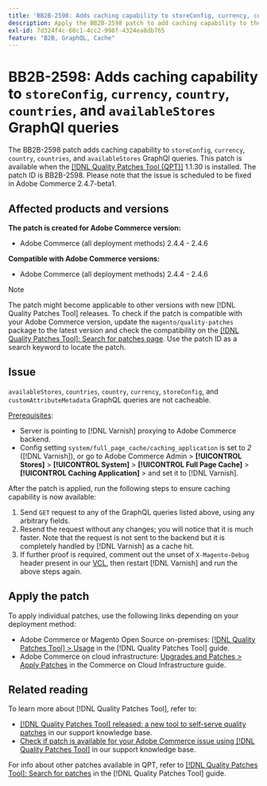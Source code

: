 ```yaml
---
title: 'BB2B-2598: Adds caching capability to storeConfig, currency, country, countries, availableStores GraphQl queries'
description: Apply the BB2B-2598 patch to add caching capability to the storeConfig, currency, country, countries, and availableStores GraphQl queries.
exl-id: 7d324f4c-60c1-4cc2-998f-4324ea8db765
feature: "B2B, GraphQL, Cache"
---
```

# BB2B-2598: Adds caching capability to `storeConfig`, `currency`, `country`, `countries`, and `availableStores` GraphQl queries

The BB2B-2598 patch adds caching capability to `storeConfig`, `currency`, `country`, `countries`, and `availableStores` GraphQl queries. This patch is available when the [[!DNL Quality Patches Tool (QPT)]](/help/announcements/adobe-commerce-announcements/magento-quality-patches-released-new-tool-to-self-serve-quality-patches.md) 1.1.30 is installed. The patch ID is BB2B-2598. Please note that the issue is scheduled to be fixed in Adobe Commerce 2.4.7-beta1.

## Affected products and versions

**The patch is created for Adobe Commerce version:**

* Adobe Commerce (all deployment methods) 2.4.4 - 2.4.6 

**Compatible with Adobe Commerce versions:**

* Adobe Commerce (all deployment methods) 2.4.4 - 2.4.6

>[!NOTE]
>
>The patch might become applicable to other versions with new [!DNL Quality Patches Tool] releases. To check if the patch is compatible with your Adobe Commerce version, update the `magento/quality-patches` package to the latest version and check the compatibility on the [[!DNL Quality Patches Tool]: Search for patches page](https://experienceleague.adobe.com/tools/commerce-quality-patches/index.html). Use the patch ID as a search keyword to locate the patch.

## Issue

`availableStores`, `countries`, `country`, `currency`, `storeConfig`, and `customAttributeMetadata` GraphQL queries are not cacheable.

<u>Prerequisites</u>:

* Server is pointing to [!DNL Varnish] proxying to Adobe Commerce backend.
* Config setting `system/full_page_cache/caching_application` is set to *2* ([!DNL Varnish]), or go to Adobe Commerce Admin > **[!UICONTROL Stores]** > **[!UICONTROL System]** > **[!UICONTROL Full Page Cache]** > **[!UICONTROL Caching Application]** > and set it to [!DNL Varnish].

After the patch is applied, run the following steps to ensure caching capability is now available:

1. Send `GET` request to any of the GraphQL queries listed above, using any arbitrary fields.
1. Resend the request without any changes; you will notice that it is much faster. Note that the request is not sent to the backend but it is completely handled by [!DNL Varnish] as a cache hit.
1. If further proof is required, comment out the unset of `X-Magento-Debug` header present in our [VCL](https://github.com/magento-commerce/magento2ce/blob/026e5b29a5edfd619bbdea62d636b3cab2ea03b4/app/code/Magento/PageCache/etc/varnish6.vcl#L227), then restart [!DNL Varnish] and run the above steps again.

## Apply the patch

To apply individual patches, use the following links depending on your deployment method:

* Adobe Commerce or Magento Open Source on-premises: [[!DNL Quality Patches Tool] > Usage](https://experienceleague.adobe.com/docs/commerce-operations/tools/quality-patches-tool/usage.html) in the [!DNL Quality Patches Tool] guide.
* Adobe Commerce on cloud infrastructure: [Upgrades and Patches > Apply Patches](https://experienceleague.adobe.com/docs/commerce-cloud-service/user-guide/develop/upgrade/apply-patches.html) in the Commerce on Cloud Infrastructure guide.

## Related reading

To learn more about [!DNL Quality Patches Tool], refer to:

* [[!DNL Quality Patches Tool] released: a new tool to self-serve quality patches](/help/announcements/adobe-commerce-announcements/magento-quality-patches-released-new-tool-to-self-serve-quality-patches.md) in our support knowledge base.
* [Check if patch is available for your Adobe Commerce issue using [!DNL Quality Patches Tool]](/help/support-tools/patches-available-in-qpt-tool/check-patch-for-magento-issue-with-magento-quality-patches.md) in our support knowledge base.

For info about other patches available in QPT, refer to [[!DNL Quality Patches Tool]: Search for patches](https://experienceleague.adobe.com/tools/commerce-quality-patches/index.html) in the [!DNL Quality Patches Tool] guide.
